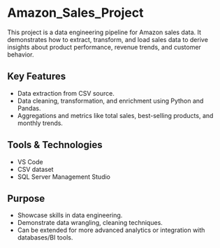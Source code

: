 # Amazon_Sales_Project

This project is a data engineering pipeline for Amazon sales data. 
It demonstrates how to extract, transform, and load sales data to derive insights 
about product performance, revenue trends, and customer behavior.

## Key Features
- Data extraction from CSV source.
- Data cleaning, transformation, and enrichment using Python and Pandas.
- Aggregations and metrics like total sales, best-selling products, and monthly trends.

## Tools & Technologies
- VS Code
- CSV dataset
- SQL Server Management Studio

## Purpose
- Showcase skills in data engineering.
- Demonstrate data wrangling, cleaning techniques.
- Can be extended for more advanced analytics or integration with databases/BI tools.
